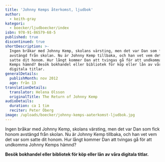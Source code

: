 ```yaml
---
title: 'Johnny Kemps återkomst, ljudbok'
author:
  - keith-gray
kategori:
  - boecker/ljudboecker/index
isbn: 978-91-86579-68-5
published: true
discontinued: true
shortDescription: >-
  Ingen bråkar med Johnny Kemp, skolans värsting, men det var Dan som fick honom
  avstängd från skolan. Nu är Johnny Kemp tillbaka, och han vet vem det var som
  satte dit honom. Hur långt kommer Dan att tvingas gå för att undkomma Johnny
  Kemps hämnd? Besök bokhandel eller bibliotek för köp eller lån av våra
  digitala titlar.
generalDetails:
  publishMonth: nov 2012
  age: från 13
translationDetails:
  translator: Helena Olsson
  originalTitle: The Return of Johnny Kemp
audioDetails:
  duration: ca 1 tim
  reciter: Peter Öberg
image: /uploads/boecker/johnny-kemps-aaterkomst-ljudbok.jpg
---
```

Ingen bråkar med Johnny Kemp, skolans värsting, men det var Dan som fick honom avstängd från skolan. Nu är Johnny Kemp tillbaka, och han vet vem det var som satte dit honom. Hur långt kommer Dan att tvingas gå för att undkomma Johnny Kemps hämnd?

**Besök bokhandel eller bibliotek för köp eller lån av våra digitala titlar.**
